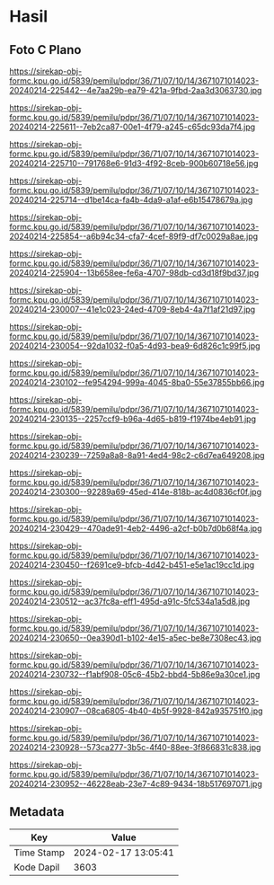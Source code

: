 # Hasil

## Foto C Plano

https://sirekap-obj-formc.kpu.go.id/5839/pemilu/pdpr/36/71/07/10/14/3671071014023-20240214-225442--4e7aa29b-ea79-421a-9fbd-2aa3d3063730.jpg

https://sirekap-obj-formc.kpu.go.id/5839/pemilu/pdpr/36/71/07/10/14/3671071014023-20240214-225611--7eb2ca87-00e1-4f79-a245-c65dc93da7f4.jpg

https://sirekap-obj-formc.kpu.go.id/5839/pemilu/pdpr/36/71/07/10/14/3671071014023-20240214-225710--791768e6-91d3-4f92-8ceb-900b60718e56.jpg

https://sirekap-obj-formc.kpu.go.id/5839/pemilu/pdpr/36/71/07/10/14/3671071014023-20240214-225714--d1be14ca-fa4b-4da9-a1af-e6b15478679a.jpg

https://sirekap-obj-formc.kpu.go.id/5839/pemilu/pdpr/36/71/07/10/14/3671071014023-20240214-225854--a6b94c34-cfa7-4cef-89f9-df7c0029a8ae.jpg

https://sirekap-obj-formc.kpu.go.id/5839/pemilu/pdpr/36/71/07/10/14/3671071014023-20240214-225904--13b658ee-fe6a-4707-98db-cd3d18f9bd37.jpg

https://sirekap-obj-formc.kpu.go.id/5839/pemilu/pdpr/36/71/07/10/14/3671071014023-20240214-230007--41e1c023-24ed-4709-8eb4-4a7f1af21d97.jpg

https://sirekap-obj-formc.kpu.go.id/5839/pemilu/pdpr/36/71/07/10/14/3671071014023-20240214-230054--92da1032-f0a5-4d93-bea9-6d826c1c99f5.jpg

https://sirekap-obj-formc.kpu.go.id/5839/pemilu/pdpr/36/71/07/10/14/3671071014023-20240214-230102--fe954294-999a-4045-8ba0-55e37855bb66.jpg

https://sirekap-obj-formc.kpu.go.id/5839/pemilu/pdpr/36/71/07/10/14/3671071014023-20240214-230135--2257ccf9-b96a-4d65-b819-f1974be4eb91.jpg

https://sirekap-obj-formc.kpu.go.id/5839/pemilu/pdpr/36/71/07/10/14/3671071014023-20240214-230239--7259a8a8-8a91-4ed4-98c2-c6d7ea649208.jpg

https://sirekap-obj-formc.kpu.go.id/5839/pemilu/pdpr/36/71/07/10/14/3671071014023-20240214-230300--92289a69-45ed-414e-818b-ac4d0836cf0f.jpg

https://sirekap-obj-formc.kpu.go.id/5839/pemilu/pdpr/36/71/07/10/14/3671071014023-20240214-230429--470ade91-4eb2-4496-a2cf-b0b7d0b68f4a.jpg

https://sirekap-obj-formc.kpu.go.id/5839/pemilu/pdpr/36/71/07/10/14/3671071014023-20240214-230450--f2691ce9-bfcb-4d42-b451-e5e1ac19cc1d.jpg

https://sirekap-obj-formc.kpu.go.id/5839/pemilu/pdpr/36/71/07/10/14/3671071014023-20240214-230512--ac37fc8a-eff1-495d-a91c-5fc534a1a5d8.jpg

https://sirekap-obj-formc.kpu.go.id/5839/pemilu/pdpr/36/71/07/10/14/3671071014023-20240214-230650--0ea390d1-b102-4e15-a5ec-be8e7308ec43.jpg

https://sirekap-obj-formc.kpu.go.id/5839/pemilu/pdpr/36/71/07/10/14/3671071014023-20240214-230732--f1abf908-05c6-45b2-bbd4-5b86e9a30ce1.jpg

https://sirekap-obj-formc.kpu.go.id/5839/pemilu/pdpr/36/71/07/10/14/3671071014023-20240214-230907--08ca6805-4b40-4b5f-9928-842a935751f0.jpg

https://sirekap-obj-formc.kpu.go.id/5839/pemilu/pdpr/36/71/07/10/14/3671071014023-20240214-230928--573ca277-3b5c-4f40-88ee-3f866831c838.jpg

https://sirekap-obj-formc.kpu.go.id/5839/pemilu/pdpr/36/71/07/10/14/3671071014023-20240214-230952--46228eab-23e7-4c89-9434-18b517697071.jpg


## Metadata

| Key        | Value               |
| ---------- | ------------------- |
| Time Stamp | 2024-02-17 13:05:41 |
| Kode Dapil | 3603                |



